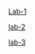 [Lab-1](https://github.com/HarshanBathini/harshan1559-AIMl/blob/main/AIML%20LAB%20%20-1.ipynb)


[lab-2](https://github.com/HarshanBathini/harshan1559-AIMl/blob/main/AIML%20LAB-2.ipynb)


[lab-3](https://github.com/HarshanBathini/harshan1559-AIMl/blob/main/LAB-3.ipynb)







